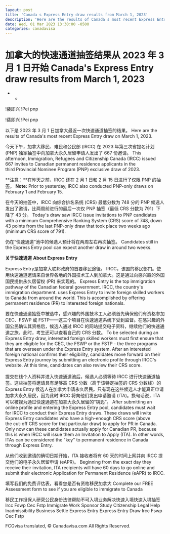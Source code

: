 ```yaml
---
layout: post
title: 'Canada s Express Entry draw results from March 1, 2023'
description: 'Here are the results of Canada s most recent Express Entry draw on March 1, 2023.'
date: Wed, 01 Mar 2023 13:30:00 -0500
categories: canadavisa
---
```


# 加拿大的快速通道抽签结果从 2023 年 3 月 1 日开始	Canada's Express Entry draw results from March 1, 2023
	
-	-
	
!裴即兴	!Pei pnp
	
!裴即兴	!Pei pnp
	
以下是 2023 年 3 月 1 日加拿大最近一次快速通道抽签的结果。	Here are the results of Canada's most recent Express Entry draw on March 1, 2023.
	
今天下午，加拿大移民、难民和公民部 (IRCC) 在 2023 年第三次省提名计划 (PNP) 独家抽签中向加拿大永久居留申请人发出了 667 份邀请。	This afternoon, Immigration, Refugees and Citizenship Canada (IRCC) issued 667 invites to Canadian permanent residence applicants in the third Provincial Nominee Program (PNP) exclusive draw of 2023.   
	
**注意：**在昨天之前，IRCC 还在 2 月 1 日和 2 月 15 日进行了仅限 PNP 的抽签。	**Note:** Prior to yesterday, IRCC also conducted PNP-only draws on February 1 and February 15.  
	
在今天的抽签中，IRCC 向综合排名系统 (CRS) 最低分数为 748 分的 PNP 候选人发出了邀请，比两周前进行的最后一次仅 PNP 抽签（最低 CRS 分数为 791）下降了 43 分。	Today's draw saw IRCC issue invitations to PNP candidates with a minimum Comprehensive Ranking System (CRS) score of 748, down 43 points from the last PNP-only draw that took place two weeks ago (minimum CRS score of 791).   
	  
仍在“快速通道”池中的候选人预计将在两周左右再次抽签。	Candidates still in the Express Entry pool can expect another draw in around two weeks.
	
**关于快速通道**	**About Express Entry**
	
Express Entry是加拿大联邦政府的首要移民途径。 IRCC，该国的移民部门。使用快速通道邀请来自世界各地的外国技术工人到加拿大。这是通过向感兴趣的外国国民提供永久居留权 (PR) 来实现的。	Express Entry is the top immigration pathway of the Canadian federal government. IRCC, the country's immigration department. uses Express Entry to invite foreign skilled workers to Canada from around the world. This is accomplished by offering permanent residence (PR) to interested foreign nationals.
	
要在快速通道抽签中被选中，感兴趣的外国技术工人必须首先确保他们有资格参加 CEC、FSWP 或 FSTP——这三个项目在快速通道系统下受到监督。在感兴趣的外国公民确认其资格后，候选人通过 IRCC 的网站提交电子资料，继续他们的快速通道之旅。此时，考生还可以查看自己的 CRS 分数。	To be selected during an Express Entry draw, interested foreign skilled workers must first ensure that they are eligible for the CEC, the FSWP or the FSTP - the three programs that are overseen under the Express Entry system. After an interested foreign national confirms their eligibility, candidates move forward on their Express Entry journey by submitting an electronic profile through IRCC's website. At this time, candidates can also review their CRS score.   
	   
提交在线个人资料并进入快速通道池后，候选人必须等待 IRCC 进行快速通道抽签。这些抽签将邀请具有足够高 CRS 分数（高于该特定抽签的 CRS 分数线）的 Express Entry 候选人在加拿大申请永久居民。只有现在这些候选人才能真正申请加拿大永久居民，因为此时 IRCC 将向他们发出申请邀请 (ITA)。换句话说，ITA 可以被视为通过快速通道在加拿大永久居留的“钥匙”。	After submitting an online profile and entering the Express Entry pool, candidates must wait for IRCC to conduct their Express Entry draws. These draws will invite Express Entry candidates who have a high-enough CRS score (above the cut-off CRS score for that particular draw) to apply for PR in Canada. Only now can these candidates actually apply for Canadian PR, because this is when IRCC will issue them an Invitation to Apply (ITA). In other words, ITAs can be considered the "key" to permanent residence in Canada through Express Entry. 
	
从他们收到邀请的确切日期开始，ITA 接收者将有 60 天的时间上网并向 IRCC 提交他们的电子永久居留申请 (eAPR)。	Beginning from the exact day they receive their invitation, ITA recipients will have 60 days to go online and submit their electronic Application for Permanent Residence (eAPR) to IRCC.
	
填写我们的免费评估表，看看您是否有资格移民加拿大	Complete our FREE Assessment form to see if you are eligible to immigrate to Canada
	
移民工作担保人研究公民身份法律帮助不可入境业务解决快速入境快速入境抽签 Ircc Fswp Cec Fstp	Immigrate Work Sponsor Study Citizenship Legal Help Inadmissibility Business Settle Express Entry Express Entry Draw Ircc Fswp Cec Fstp

FCGvisa translated, © Canadavisa.com All Rights Reserved.
